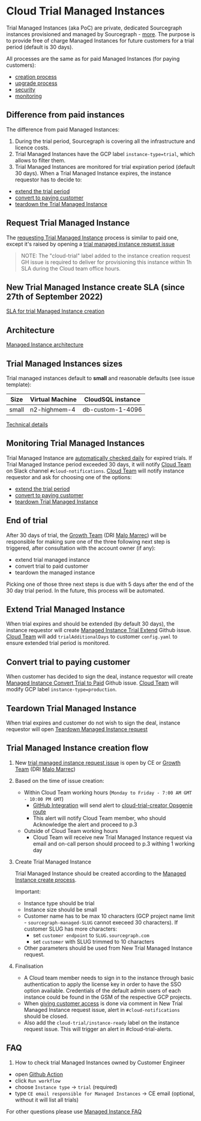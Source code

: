 # Cloud Trial Managed Instances

Trial Managed Instances (aka PoC) are private, dedicated Sourcegraph instances provisioned and managed by Sourcegraph - [more](https://docs.sourcegraph.com/cloud).
The purpose is to provide free of charge Managed Instances for future customers for a trial period (default is 30 days).

All processes are the same as for paid Managed Instances (for paying customers):

- [creation process](./technical-docs/v1.1/mi1-1_creation_process.md)
- [upgrade process](./technical-docs/index.md#release-process)
- [security](./technical-docs/index.md#security)
- [monitoring](./technical-docs/index.md#monitoring-and-alerting)

## Difference from paid instances

The difference from paid Managed Instances:

1. During the trial period, Sourcegraph is covering all the infrastructure and licence costs.
1. Trial Managed Instances have the GCP label `instance-type=trial`, which allows to filter them.
1. Trial Managed Instances are monitored for trial expiration period (default 30 days). When a Trial Managed Instance expires, the instance requestor has to decide to:

- [extend the trial period](#extend-trial-managed-instance)
- [convert to paying customer](#convert-trial-to-paying-customer)
- [teardown the Trial Managed Instance](#teardown-trial-managed-instance)

## Request Trial Managed Instance

The [requesting Trial Managed Instance](./index.md#managed-instance-requests) process is similar to paid one, except it's raised by opening a [trial managed instance request issue](https://github.com/sourcegraph/customer/issues/new?assignees=&labels=team%2Fcloud%2C+mi%2Cmi%2Fnew-instance-request%2C+cloud-trial&template=new_trial_managed_instance.md&title=New+Trial+Managed+Instance+request%3A+%5Bdomain+name%5D)

> NOTE: The "cloud-trial" label added to the instance creation request GH issue is required to deliver for provisioning this instance within 1h SLA during the Cloud team office hours.

## New Trial Managed Instance create SLA (since 27th of September 2022)

[SLA for trial Managed Instance creation](./index.md#slas-for-managed-instances)

## Architecture

[Managed Instance architecture](./technical-docs/index.md)

## Trial Managed Instances sizes

Trial managed instances default to **small** and reasonable defaults (see issue template):

| Size  | Virtual Machine | CloudSQL instance |
| ----- | --------------- | ----------------- |
| small | n2-highmem-4    | db-custom-1-4096  |

[Technical details](https://github.com/sourcegraph/deploy-sourcegraph-managed/blob/main/util/cmd/mg_create.go#L67)

## Monitoring Trial Managed Instances

Trial Managed Instance are [automatically checked daily](https://github.com/sourcegraph/deploy-sourcegraph-managed/actions/workflows/trials_expire.yml) for expired trials. If Trial Managed Instance period exceeded 30 days, it will notify [Cloud Team](././index.md#team) on Slack channel `#cloud-notifications`. [Cloud Team](././index.md#team) will notify instance requestor and ask for choosing one of the options:

- [extend the trial period](#extend-trial-managed-instance)
- [convert to paying customer](#convert-trial-to-paying-customer)
- [teardown Trial Managed Instance](#teardown-trial-managed-instance)

## End of trial

After 30 days of trial, the [Growth Team](../engineering/teams/growth/index.md) (DRI [Malo Marrec](../../team/index.md#sts=Malo%20Marrec)) will be responsible for making sure one of the three following next step is triggered, after consultation with the account owner (if any):

- extend trial managed instance
- convert trial to paid customer
- teardown the managed instance

Picking one of those three next steps is due with 5 days after the end of the 30 day trial period. In the future, this process will be automated.

## Extend Trial Managed Instance

When trial expires and should be extended (by default 30 days), the instance requestor will create [Managed Instance Trial Extend](index.md#managed-instance-requests) Github issue. [Cloud Team](././index.md#team) will add `trialAdditionalDays` to customer `config.yaml` to ensure extended trial period is monitored.

## Convert trial to paying customer

When customer has decided to sign the deal, instance requestor will create [Managed Instance Convert Trial to Paid](index.md#managed-instance-requests) Github issue. [Cloud Team](././index.md#team) will modify GCP label `instance-type=production`.

## Teardown Trial Managed Instance

When trial expires and customer do not wish to sign the deal, instance requestor will open [Teardown Managed Instance request](./index.md#managed-instance-requests)

## Trial Managed Instance creation flow

1. New [trial managed instance request issue](https://github.com/sourcegraph/customer/issues/new?assignees=&labels=team%2Fcloud%2C+mi%2Cmi%2Fnew-instance-request%2C+cloud-trial&template=new_trial_managed_instance.md&title=New+Trial+Managed+Instance+request%3A+%5Bdomain+name%5D) is open by CE or [Growth Team](../engineering/teams/growth/index.md) (DRI [Malo Marrec](../../team/index.md#sts=Malo%20Marrec))
2. Based on the time of issue creation:

   - Within Cloud Team working hours (`Monday to Friday - 7:00 AM GMT - 10:00 PM GMT`)
     - [GitHub Integration](https://sourcegraph.app.opsgenie.com/settings/integration/edit/GitHub/f69b65ee-8cbe-4557-8ed8-13b294c45667?teamId=9ec2825d-38da-4e2b-bdec-a0c03d11d420) will send alert to [cloud-trial-creator Opsgenie route](https://sourcegraph.app.opsgenie.com/teams/dashboard/9ec2825d-38da-4e2b-bdec-a0c03d11d420/main)
     - This alert will notify Cloud Team member, who should Acknowledge the alert and proceed to p.3
   - Outside of Cloud Team working hours
     - Cloud Team will receive new Trial Managed Instance request via email and on-call person should proceed to p.3 withing 1 working day

3. Create Trial Managed Instance

   Trial Managed Instance should be created according to the [Managed Instance create process](./technical-docs/v1.1/mi1-1_creation_process.md).

   Important:

   - Instance type should be trial
   - Instance size should be small
   - Customer name has to be max 10 characters (GCP project name limit - `sourcegraph-managed-SLUG` cannot execeed 30 characters). If customer SLUG has more characters:
     - set `customer endpoint` to `SLUG.sourcegraph.com`
     - set `customer` with SLUG trimmed to 10 characters
   - Other parameters should be used from New Trial Managed Instance request.

4. Finalisation

   - A Cloud team member needs to sign in to the instance through basic authentication to apply the license key in order to have the SSO option available. Credentials of the default admin users of each instance could be found in the GSM of the respective GCP projects.
   - When [giving customer access](./technical-docs/v1.1/mi1-1_creation_process.md#giving-customer-access) is done via comment in New Trial Managed Instance request issue, alert in `#cloud-notifications` should be closed.
   - Also add the `cloud-trial/instance-ready` label on the instance request issue. This will trigger an alert in #cloud-trial-alerts.

## FAQ

1. How to check trial Managed Instances owned by Customer Engineer

- open [Github Action](https://github.com/sourcegraph/deploy-sourcegraph-managed/actions/workflows/mi_info.yml)
- click `Run workflow`
- choose `Instance type` -> `trial` (required)
- type `CE email responsible for Managed Instances` -> CE email (optional, without it will list all trials)

For other questions please use [Managed Instance FAQ](./index.md#faq)
